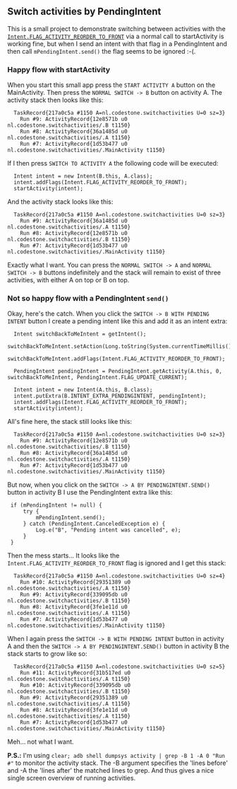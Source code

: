 ## Switch activities by PendingIntent

This is a small project to demonstrate switching between activities with the [`Intent.FLAG_ACTIVITY_REORDER_TO_FRONT`](http://developer.android.com/reference/android/content/Intent.html#FLAG_ACTIVITY_REORDER_TO_FRONT) via a normal call to startActivity is working fine, but when I send an intent with that flag in a PendingIntent and then call `mPendingIntent.send()` the flag seems to be ignored :-(.

### Happy flow with startActivity

When you start this small app press the `START ACTIVITY A` button on the MainActivity. Then press the `NORMAL SWITCH -> B` button on activity A. The activity stack then looks like this:

      TaskRecord{217a0c5a #1150 A=nl.codestone.switchactivities U=0 sz=3}
        Run #9: ActivityRecord{12e8571b u0 nl.codestone.switchactivities/.B t1150}
        Run #8: ActivityRecord{36a1485d u0 nl.codestone.switchactivities/.A t1150}
        Run #7: ActivityRecord{1d53b477 u0 nl.codestone.switchactivities/.MainActivity t1150}

If I then press `SWITCH TO ACTIVITY A` the following code will be executed:

      Intent intent = new Intent(B.this, A.class);
      intent.addFlags(Intent.FLAG_ACTIVITY_REORDER_TO_FRONT);
      startActivity(intent);

And the activity stack looks like this:

      TaskRecord{217a0c5a #1150 A=nl.codestone.switchactivities U=0 sz=3}
        Run #9: ActivityRecord{36a1485d u0 nl.codestone.switchactivities/.A t1150}
        Run #8: ActivityRecord{12e8571b u0 nl.codestone.switchactivities/.B t1150}
        Run #7: ActivityRecord{1d53b477 u0 nl.codestone.switchactivities/.MainActivity t1150}

Exactly what I want. You can press the `NORMAL SWITCH -> A` and `NORMAL SWITCH -> B` buttons indefinitely and the stack will remain to exist of three activities, with either A on top or B on top.

### Not so happy flow with a PendingIntent `send()`

Okay, here's the catch. When you click the `SWITCH -> B WITH PENDING INTENT` button I create a pending intent like this and add it as an intent extra:

      Intent switchBackToMeIntent = getIntent();
      switchBackToMeIntent.setAction(Long.toString(System.currentTimeMillis()));
      switchBackToMeIntent.addFlags(Intent.FLAG_ACTIVITY_REORDER_TO_FRONT);

      PendingIntent pendingIntent = PendingIntent.getActivity(A.this, 0, switchBackToMeIntent, PendingIntent.FLAG_UPDATE_CURRENT);

      Intent intent = new Intent(A.this, B.class);
      intent.putExtra(B.INTENT_EXTRA_PENDINGINTENT, pendingIntent);
      intent.addFlags(Intent.FLAG_ACTIVITY_REORDER_TO_FRONT);
      startActivity(intent);

All's fine here, the stack still looks like this:

      TaskRecord{217a0c5a #1150 A=nl.codestone.switchactivities U=0 sz=3}
        Run #9: ActivityRecord{12e8571b u0 nl.codestone.switchactivities/.B t1150}
        Run #8: ActivityRecord{36a1485d u0 nl.codestone.switchactivities/.A t1150}
        Run #7: ActivityRecord{1d53b477 u0 nl.codestone.switchactivities/.MainActivity t1150}

But now, when you click on the `SWITCH -> A BY PENDINGINTENT.SEND()` button in activity B I use the PendingIntent extra like this:

     if (mPendingIntent != null) {
         try {
             mPendingIntent.send();
         } catch (PendingIntent.CanceledException e) {
             Log.e("B", "Pending intent was cancelled", e);
         }
     }

Then the mess starts... It looks like the `Intent.FLAG_ACTIVITY_REORDER_TO_FRONT` flag is ignored and I get this stack:

      TaskRecord{217a0c5a #1150 A=nl.codestone.switchactivities U=0 sz=4}
        Run #10: ActivityRecord{29351389 u0 nl.codestone.switchactivities/.A t1150}
        Run #9: ActivityRecord{339095db u0 nl.codestone.switchactivities/.B t1150}
        Run #8: ActivityRecord{3fe1e11d u0 nl.codestone.switchactivities/.A t1150}
        Run #7: ActivityRecord{1d53b477 u0 nl.codestone.switchactivities/.MainActivity t1150}

When I again press the `SWITCH -> B WITH PENDING INTENT` button in activity A and then the `SWITCH -> A BY PENDINGINTENT.SEND()` button in activity B the stack starts to grow like so:

      TaskRecord{217a0c5a #1150 A=nl.codestone.switchactivities U=0 sz=5}
        Run #11: ActivityRecord{31b517ed u0 nl.codestone.switchactivities/.A t1150}
        Run #10: ActivityRecord{339095db u0 nl.codestone.switchactivities/.B t1150}
        Run #9: ActivityRecord{29351389 u0 nl.codestone.switchactivities/.A t1150}
        Run #8: ActivityRecord{3fe1e11d u0 nl.codestone.switchactivities/.A t1150}
        Run #7: ActivityRecord{1d53b477 u0 nl.codestone.switchactivities/.MainActivity t1150}

Meh... not what I want.

**P.S.:** I'm using `clear; adb shell dumpsys activity | grep -B 1 -A 0 "Run #"` to monitor the activity stack. The -B argument specifies the 'lines before' and -A the 'lines after' the matched lines to grep. And thus gives a nice single screen overview of running activities.

